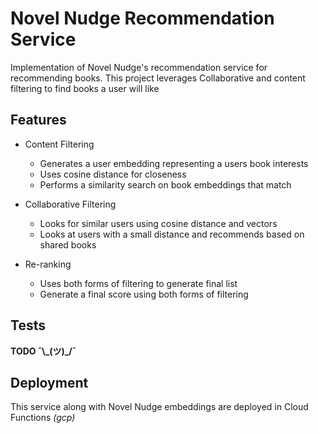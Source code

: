 # Novel Nudge Recommendation Service

Implementation of Novel Nudge's recommendation service for recommending books. This project leverages Collaborative and content filtering to find books a user will like

## Features

- Content Filtering

  - Generates a user embedding representing a users book interests
  - Uses cosine distance for closeness
  - Performs a similarity search on book embeddings that match

- Collaborative Filtering

  - Looks for similar users using cosine distance and vectors
  - Looks at users with a small distance and recommends based on shared books

- Re-ranking
  - Uses both forms of filtering to generate final list
  - Generate a final score using both forms of filtering

## Tests

**TODO ¯\\\_(ツ)\_/¯**

## Deployment

This service along with Novel Nudge embeddings are deployed in Cloud Functions _(gcp)_
